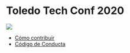 # Toledo Tech Conf 2020

![](https://github.com/gdgtoledo/toledotechconf2020/workflows/FTP%20Deployment/badge.svg)

- [Cómo contribuir](CONTRIBUTING.md)
- [Código de Conducta](CODE_OF_CONDUCT.md)
